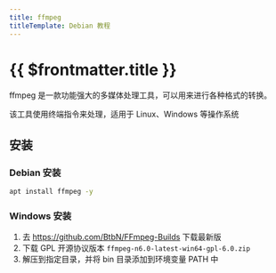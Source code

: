 ```yaml
---
title: ffmpeg
titleTemplate: Debian 教程
---
```


# {{ $frontmatter.title }}

ffmpeg 是一款功能强大的多媒体处理工具，可以用来进行各种格式的转换。

该工具使用终端指令来处理，适用于 Linux、Windows 等操作系统

## 安装

### Debian 安装

```bash
apt install ffmpeg -y
```

### Windows 安装

1. 去 https://github.com/BtbN/FFmpeg-Builds 下载最新版
2. 下载 GPL 开源协议版本 `ffmpeg-n6.0-latest-win64-gpl-6.0.zip`
3. 解压到指定目录，并将 bin 目录添加到环境变量 PATH 中
